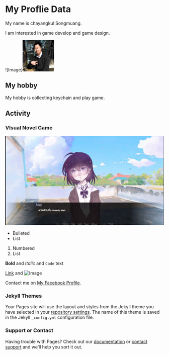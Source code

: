 # My Proflie Data

My name is chayangkul Songmuang.

I am interested in game develop and game design.

![Image]<img src="/Images/ProfliePicture.JPG" width="100" height="100">


## My hobby

My hobby is collecting keychain and play game.

## Activity
### VIsual Novel Game

![Image](/Images/VN.jpeg)


- Bulleted
- List

1. Numbered
2. List

**Bold** and _Italic_ and `Code` text

[Link](url) and ![Image](src)

Contact me on [My Facebook Profile](https://www.facebook.com/chayangkul.songmuang/).

### Jekyll Themes

Your Pages site will use the layout and styles from the Jekyll theme you have selected in your [repository settings](https://github.com/Nidome/nidome.github.io/settings/pages). The name of this theme is saved in the Jekyll `_config.yml` configuration file.

### Support or Contact

Having trouble with Pages? Check out our [documentation](https://docs.github.com/categories/github-pages-basics/) or [contact support](https://support.github.com/contact) and we’ll help you sort it out.
